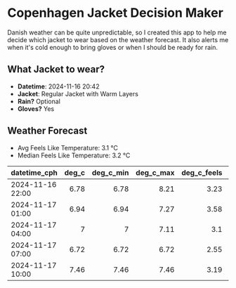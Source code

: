 
# Copenhagen Jacket Decision Maker

Danish weather can be quite unpredictable, so I created this app to help me decide which jacket to wear based on the weather forecast. 
It also alerts me when it's cold enough to bring gloves or when I should be ready for rain.

## What Jacket to wear?

- **Datetime**: 2024-11-16 20:42
- **Jacket**: Regular Jacket with Warm Layers
- **Rain?** Optional
- **Gloves?** Yes

## Weather Forecast
- Avg Feels Like Temperature: 3.1 °C
- Median Feels Like Temperature: 3.2 °C

| datetime_cph     |   deg_c |   deg_c_min |   deg_c_max |   deg_c_feels | weather   | wind   | rain   |
|:-----------------|--------:|------------:|------------:|--------------:|:----------|:-------|:-------|
| 2024-11-16 22:00 |    6.78 |        6.78 |        8.21 |          3.23 | Clouds    | High   | None   |
| 2024-11-17 01:00 |    6.94 |        6.94 |        7.27 |          3.58 | Clouds    | High   | None   |
| 2024-11-17 04:00 |    7    |        7    |        7.11 |          3.1  | Rain      | High   | Low    |
| 2024-11-17 07:00 |    6.72 |        6.72 |        6.72 |          2.55 | Clouds    | High   | None   |
| 2024-11-17 10:00 |    7.46 |        7.46 |        7.46 |          3.19 | Clouds    | High   | None   |
        